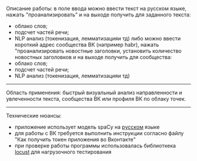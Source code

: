 Описание работы:
в поле ввода можно ввести текст на русском языке,
нажать "проанализировать" и на выходе получить для заданного текста:
- облако слов;
- подсчет частей речи;
- NLP анализ (токенизация, лемматизацияи тд)
либо можно ввести короткий адрес сообщества ВК (например habr),
нажать "проанализировать новостные заголовки,
установить количество новостных заголовков
и на выходе получить для сообщества:
- облако слов;
- подсчет частей речи;
- NLP анализ (токенизация, лемматизацияи тд)

-------------------------------------------------
Область применения:
быстрый визуальный анализ направленности и увлеченности текста, сообщества ВК или профиля ВК по облаку точек. 

-------------------------------------------------
Технические нюансы:
- приложение использует модель spaCy на [русском](https://spacy.io/models/ru) языке
- для работы с ВК требуется выполнить инструкции согласно файлу "Как получить токен приложения во Вконтакте"
- при проверке работы программы использовалась библиоткека [locust](https://locust.io) для нагрузочного тестирования


